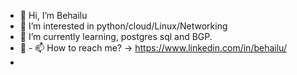 - 👋 Hi, I’m Behailu
- 👀 I’m interested in python/cloud/Linux/Networking
- 🌱 I’m currently learning, postgres sql and BGP.
- 💞️ - 📫 How to reach me? -> https://www.linkedin.com/in/behailu/
- 

<!---
behailudesta/behailudesta is a ✨ special ✨ repository because its `README.md` (this file) appears on your GitHub profile.
You can click the Preview link to take a look at your changes.
--->
